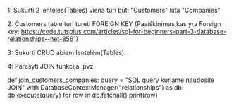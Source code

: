 
1: Sukurti 2 lenteles(Tables) viena turi būti "Customers" kita "Companies"

2: Customers table turi turėti FOREIGN KEY (Paaiškinimas kas yra Foreign key: https://code.tutsplus.com/articles/sql-for-beginners-part-3-database-relationships--net-8561)

3: Sukurti CRUD abiem lentelėm(Tables).

4: Parašyti JOIN funkcija. pvz: 

def join_customers_companies:
    query = "SQL query kuriame naudosite JOIN"
    with DatabaseContextManager("relationships") as db:
        db.execute(query)
        for row in db.fetchall()
            print(row)